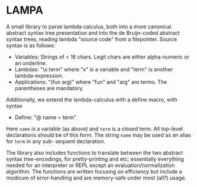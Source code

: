 # LAMPA

A small library to parse lambda calculus, both into a more
canonical abstract syntax tree presentation and into the de
Bruijn-coded abstract syntax trees, reading lambda "source
code" from a filepointer. Source syntax is as follows:

* Variables:    Strings of < 16 chars. Legit chars are either
              alpha-numeric or an underline.
* Lambdas:      "\x.term" where "x" is a variable and "term"
              is another lambda-expression.
* Applications: "(fun arg)" where "fun" and "arg" are terms.
              The parentheses are mandatory.
 
Additionally, we extend the lambda-calculus with a define
macro, with syntax

* Define:       "@ name = term".
 
Here `name` is a variable (as above) and `term` is a closed
term. All top-level declarations should be of this form. The
string `name` may be used as an alias for `term` in any sub-
sequent declaration.

The library also includes functions to translate between the
two abstract syntax tree-encodings, for pretty-printing and
etc; essentially everything needed for an interpreter or REPL
except an evaluation/normalization algorithm. The functions
are written focusing on efficiency but include a modicum of
error-handling and are memory-safe under most (all?) usage.
